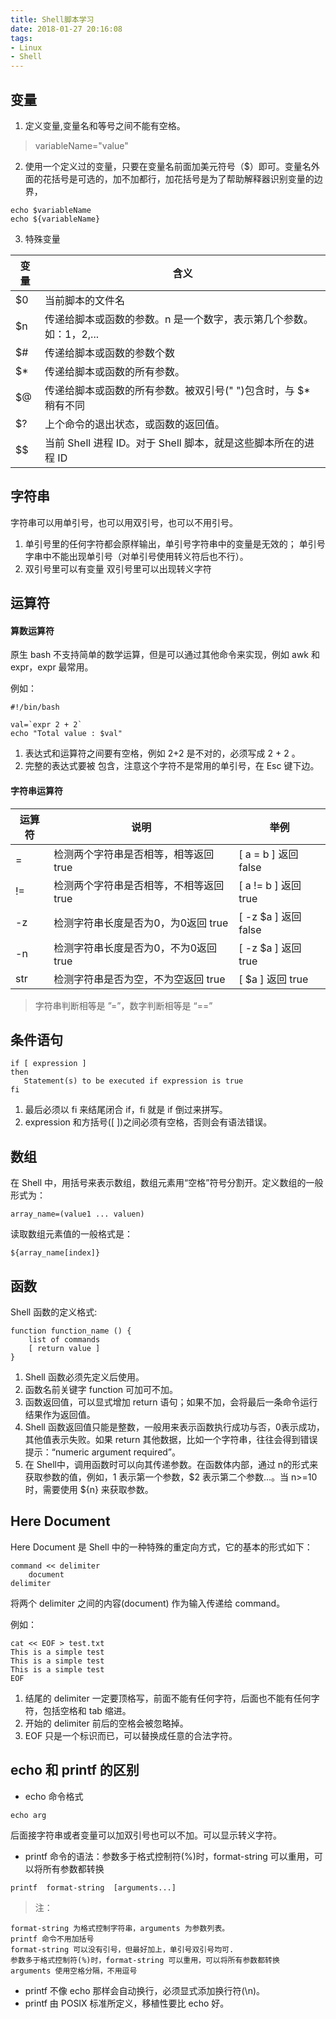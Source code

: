 ```yaml
---
title: Shell脚本学习
date: 2018-01-27 20:16:08
tags:
- Linux
- Shell
---
```


## 变量
1. 定义变量,变量名和等号之间不能有空格。
>  variableName="value"

2. 使用一个定义过的变量，只要在变量名前面加美元符号（$）即可。变量名外面的花括号是可选的，加不加都行，加花括号是为了帮助解释器识别变量的边界，
```
echo $variableName
echo ${variableName}
```

3. 特殊变量

| 变量 | 含义 |
| --- | ---- |
| $0  | 当前脚本的文件名 |
| $n  |传递给脚本或函数的参数。n 是一个数字，表示第几个参数。如：1，2,...|
| $#  | 传递给脚本或函数的参数个数 |
| $*  | 传递给脚本或函数的所有参数。|
| $@  | 传递给脚本或函数的所有参数。被双引号(" ")包含时，与 $* 稍有不同 |
| $?  | 上个命令的退出状态，或函数的返回值。|
| $$  | 当前 Shell 进程 ID。对于 Shell 脚本，就是这些脚本所在的进程 ID|

## 字符串
字符串可以用单引号，也可以用双引号，也可以不用引号。
1. 单引号里的任何字符都会原样输出，单引号字符串中的变量是无效的； 单引号字串中不能出现单引号（对单引号使用转义符后也不行）。
2. 双引号里可以有变量 双引号里可以出现转义字符

##  运算符
#### 算数运算符
原生 bash 不支持简单的数学运算，但是可以通过其他命令来实现，例如 awk 和 expr，expr 最常用。

例如：
```
#!/bin/bash

val=`expr 2 + 2`
echo "Total value : $val"
```
1. 表达式和运算符之间要有空格，例如 2+2 是不对的，必须写成 2 + 2 。
2. 完整的表达式要被 包含，注意这个字符不是常用的单引号，在 Esc 键下边。


#### 字符串运算符
| 运算符 | 说明 | 举例 |
| ---- | ---- | ---- |  
|  =  | 检测两个字符串是否相等，相等返回 true   | [ a = b ] 返回 false |
| !=  | 检测两个字符串是否相等，不相等返回 true | [ a != b ] 返回 true |
| -z  | 检测字符串长度是否为0，为0返回 true    | [ -z $a ] 返回 false |
| -n  | 检测字符串长度是否为0，不为0返回 true  | [ -z $a ] 返回 true |
| str | 检测字符串是否为空，不为空返回 true    | [ $a ] 返回 true  |
> 字符串判断相等是 ”=”，数字判断相等是 “==”

## 条件语句
```text
if [ expression ]
then
   Statement(s) to be executed if expression is true
fi
```
1. 最后必须以 fi 来结尾闭合 if，fi 就是 if 倒过来拼写。
2. expression 和方括号([ ])之间必须有空格，否则会有语法错误。

## 数组

在 Shell 中，用括号来表示数组，数组元素用“空格”符号分割开。定义数组的一般形式为：
```
array_name=(value1 ... valuen)
```

读取数组元素值的一般格式是：
```
${array_name[index]}
```
## 函数
Shell 函数的定义格式:
```
function function_name () {
    list of commands
    [ return value ]
}
```

1. Shell 函数必须先定义后使用。
2. 函数名前关键字 function 可加可不加。
3. 函数返回值，可以显式增加 return 语句；如果不加，会将最后一条命令运行结果作为返回值。
4. Shell 函数返回值只能是整数，一般用来表示函数执行成功与否，0表示成功，其他值表示失败。如果 return 其他数据，比如一个字符串，往往会得到错误提示：“numeric argument required”。
5. 在 Shell中，调用函数时可以向其传递参数。在函数体内部，通过 n的形式来获取参数的值，例如，1 表示第一个参数，$2 表示第二个参数...。当 n>=10 时，需要使用 ${n} 来获取参数。

## Here Document
Here Document 是 Shell 中的一种特殊的重定向方式，它的基本的形式如下：
```
command << delimiter
    document
delimiter
```
将两个 delimiter 之间的内容(document) 作为输入传递给 command。

例如：
```
cat << EOF > test.txt
This is a simple test
This is a simple test
This is a simple test
EOF
```
1. 结尾的 delimiter 一定要顶格写，前面不能有任何字符，后面也不能有任何字符，包括空格和 tab 缩进。
2. 开始的 delimiter 前后的空格会被忽略掉。
3. EOF 只是一个标识而已，可以替换成任意的合法字符。

## echo 和 printf 的区别
* echo 命令格式
```
echo arg
```
后面接字符串或者变量可以加双引号也可以不加。可以显示转义字符。

* printf 命令的语法：参数多于格式控制符(%)时，format-string 可以重用，可以将所有参数都转换
```
printf  format-string  [arguments...]
```
>注：
```
format-string 为格式控制字符串，arguments 为参数列表。
printf 命令不用加括号
format-string 可以没有引号，但最好加上，单引号双引号均可.
参数多于格式控制符(%)时，format-string 可以重用，可以将所有参数都转换
arguments 使用空格分隔，不用逗号
```

* printf 不像 echo 那样会自动换行，必须显式添加换行符(\n)。
* printf 由 POSIX 标准所定义，移植性要比 echo 好。
